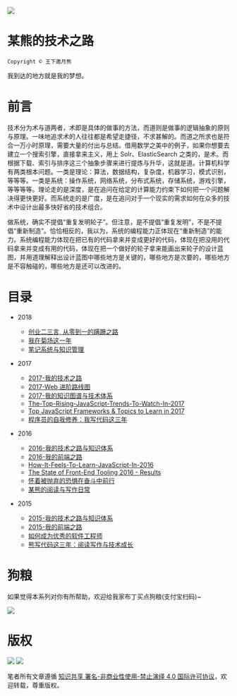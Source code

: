 ![](http://upload-images.jianshu.io/upload_images/1647496-d281090a702045e5.jpg?imageMogr2/auto-orient/strip%7CimageView2/2/w/1240)

# 某熊的技术之路

`Copyright © 王下邀月熊`

我到达的地方就是我的梦想。

# 前言

技术分为术与道两者，术即是具体的做事的方法，而道则是做事的逻辑抽象的原则与原理。一味地追求术的人往往都是希望走捷径，不求甚解的。而道之所求也是符合一万小时原理，需要大量的付出与总结。借用数学之美中的例子，如果你想要去建立一个搜索引擎，直接拿来主义，用上 Solr、ElasticSearch 之类的，是术。而根据下载、索引与排序这三个抽象步骤来进行提炼与升华，这就是道。计算机科学有两类根本问题。一类是理论：算法，数据结构，复杂度，机器学习，模式识别，等等等。一类是系统：操作系统，网络系统，分布式系统，存储系统，游戏引擎，等等等等。理论走的是深度，是在追问在给定的计算能力约束下如何把一个问题解决得更快更好。而系统走的是广度，是在追问对于一个现实的需求如何在众多的技术中设计出最多快好省的技术组合。

做系统，确实不提倡“重复发明轮子”。但注意，是不提倡“重复发明”，不是不提倡“重新制造”。恰恰相反的，我以为，系统的编程能力正体现在“重新制造”的能力。系统编程能力体现在把已有的代码拿来并变成更好的代码，体现在把没用的代码拿来并变成有用的代码，体现在把一个做好的轮子拿来能画出来轮子的设计蓝图，并用道理解释出设计蓝图中哪些地方是关键的，哪些地方是次要的，哪些地方是不容触碰的，哪些地方是还可以改进的。

# 目录

* 2018

  - [创业二三言, 从零到一的蹒跚之路](./2018/创业二三言.md)
  - [我在菊场这一年](./2018/我在菊场这一年.md)
  - [笔记系统与知识管理](./2018/笔记系统与知识管理.md)

* 2017

  - [2017-我的技术之路](./2017/2017-我的技术之路.md)
  - [2017-Web 进阶路线图](https://parg.co/U4T)
  - [2017-我的知识图谱与技术体系](./2017/2017-我的知识图谱与技术体系.md)
  - [The-Top-Rising-JavaScript-Trends-To-Watch-In-2017](./2017/The-Top-Rising-JavaScript-Trends-To-Watch-In-2017.md)
  - [Top JavaScript Frameworks & Topics to Learn in 2017](https://parg.co/U42)
  - [程序员的自我修养：我写代码这三年](./2017/程序员的自我修养：我写代码这三年.md)

* 2016

  - [2016-我的技术之路与知识体系](./2016/2016-我的技术之路与知识体系.md)
  - [2016-我的前端之路](./2016/2016-我的前端之路.md)
  - [How-It-Feels-To-Learn-JavaScript-In-2016](./2016/How-It-Feels-To-Learn-JavaScript-In-2016.md)
  - [The State of Front-End Tooling 2016 - Results](https://parg.co/U4z)
  - [怀着被抛弃的恐惧在奋斗中前行](./2016/怀着被抛弃的恐惧在奋斗中前行.md)
  - [某熊的阅读与写作日常](./2016/某熊的阅读与写作日常.md)

* 2015

  - [2015-我的技术之路与知识体系](./2015/2015-我的技术之路与知识体系.md)
  - [2015-我的前端之路](./2015/2015-我的前端之路.md)
  - [如何成为优秀的软件工程师](./2015/如何成为优秀的软件工程师.md)
  - [熊写代码这三年：阅读写作与技术成长](./2015/熊写代码这三年：阅读写作与技术成长.md)

# 狗粮

如果觉得本系列对你有所帮助，欢迎给我家布丁买点狗粮(支付宝扫码)~

![](https://i.postimg.cc/y1QXgJ6f/image.png?raw=true)

# 版权

![](https://parg.co/bDY) ![](https://parg.co/bDm)

笔者所有文章遵循 [知识共享 署名-非商业性使用-禁止演绎 4.0 国际许可协议](https://creativecommons.org/licenses/by-nc-nd/4.0/deed.zh)，欢迎转载，尊重版权。
